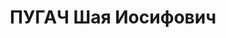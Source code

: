 ---
title: ПУГАЧ Шая Иосифович
description: р. 1909, м. Старокостянтинів Вінницької обл., єврей, службовець, позапартійний,
  освіта середня, помічник начальника відділу бойової підготовки Криворізької міськради
  ТСОАВІАХІМУ. 28.12.1937 звинувачений в а/рад. агітації, розстріляний 30.12.1937
  р. Реабілітований 10.06.1989 р.
---